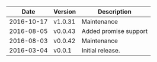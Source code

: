 | Date        | Version | Description |
| ----------- | ------- | ----------- |
| 2016-10-17  | v1.0.31 | Maintenance |
| 2016-08-05  | v0.0.43 | Added promise support |
| 2016-08-03  | v0.0.42 | Maintenance |
| 2016-03-04  | v0.0.1  | Initial release. |
